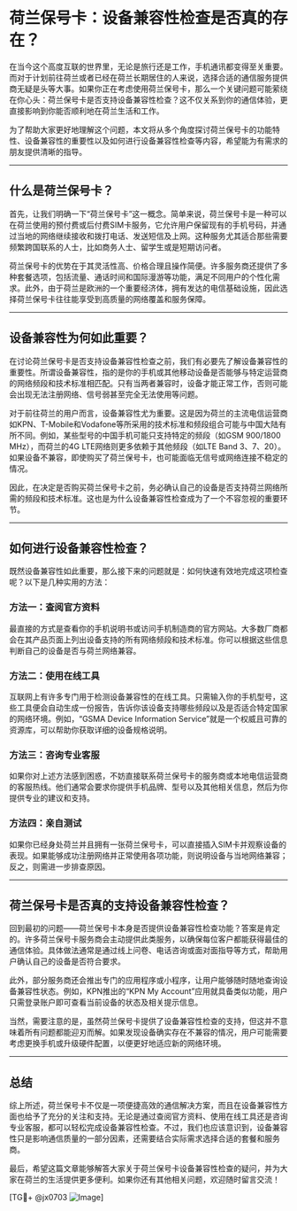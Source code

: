 # 荷兰保号卡：设备兼容性检查是否真的存在？

在当今这个高度互联的世界里，无论是旅行还是工作，手机通讯都变得至关重要。而对于计划前往荷兰或者已经在荷兰长期居住的人来说，选择合适的通信服务提供商无疑是头等大事。如果你正在考虑使用荷兰保号卡，那么一个关键问题可能萦绕在你心头：荷兰保号卡是否支持设备兼容性检查？这不仅关系到你的通信体验，更直接影响到你能否顺利地在荷兰生活和工作。

为了帮助大家更好地理解这个问题，本文将从多个角度探讨荷兰保号卡的功能特性、设备兼容性的重要性以及如何进行设备兼容性检查等内容，希望能为有需求的朋友提供清晰的指导。

---

## 什么是荷兰保号卡？

首先，让我们明确一下“荷兰保号卡”这一概念。简单来说，荷兰保号卡是一种可以在荷兰使用的预付费或后付费SIM卡服务，它允许用户保留现有的手机号码，并通过当地的网络继续接收和拨打电话、发送短信及上网。这种服务尤其适合那些需要频繁跨国联系的人士，比如商务人士、留学生或是短期访问者。

荷兰保号卡的优势在于其灵活性高、价格合理且操作简便。许多服务商还提供了多种套餐选项，包括流量、通话时间和国际漫游等功能，满足不同用户的个性化需求。此外，由于荷兰是欧洲的一个重要经济体，拥有发达的电信基础设施，因此选择荷兰保号卡往往能享受到高质量的网络覆盖和服务保障。

---

## 设备兼容性为何如此重要？

在讨论荷兰保号卡是否支持设备兼容性检查之前，我们有必要先了解设备兼容性的重要性。所谓设备兼容性，指的是你的手机或其他移动设备是否能够与特定运营商的网络频段和技术标准相匹配。只有当两者兼容时，设备才能正常工作，否则可能会出现无法注册网络、信号弱甚至完全无法使用等问题。

对于前往荷兰的用户而言，设备兼容性尤为重要。这是因为荷兰的主流电信运营商如KPN、T-Mobile和Vodafone等所采用的技术标准和频段组合可能与中国大陆有所不同。例如，某些型号的中国手机可能只支持特定的频段（如GSM 900/1800 MHz），而荷兰的4G LTE网络则更多依赖于其他频段（如LTE Band 3、7、20）。如果设备不兼容，即使购买了荷兰保号卡，也可能面临无信号或网络连接不稳定的情况。

因此，在决定是否购买荷兰保号卡之前，务必确认自己的设备是否支持荷兰网络所需的频段和技术标准。这也是为什么设备兼容性检查成为了一个不容忽视的重要环节。

---

## 如何进行设备兼容性检查？

既然设备兼容性如此重要，那么接下来的问题就是：如何快速有效地完成这项检查呢？以下是几种实用的方法：

### 方法一：查阅官方资料
最直接的方式是查看你的手机说明书或访问手机制造商的官方网站。大多数厂商都会在其产品页面上列出设备支持的所有网络频段和技术标准。你可以根据这些信息判断自己的设备是否与荷兰网络兼容。

### 方法二：使用在线工具
互联网上有许多专门用于检测设备兼容性的在线工具。只需输入你的手机型号，这些工具便会自动生成一份报告，告诉你该设备支持哪些频段以及是否适合特定国家的网络环境。例如，“GSMA Device Information Service”就是一个权威且可靠的资源库，可以帮助你获取详细的设备规格说明。

### 方法三：咨询专业客服
如果你对上述方法感到困惑，不妨直接联系荷兰保号卡的服务商或本地电信运营商的客服热线。他们通常会要求你提供手机品牌、型号以及其他相关信息，然后为你提供专业的建议和支持。

### 方法四：亲自测试
如果你已经身处荷兰并且拥有一张荷兰保号卡，可以直接插入SIM卡并观察设备的表现。如果能够成功注册网络并正常使用各项功能，则说明设备与当地网络兼容；反之，则需进一步排查原因。

---

## 荷兰保号卡是否真的支持设备兼容性检查？

回到最初的问题——荷兰保号卡本身是否提供设备兼容性检查功能？答案是肯定的。许多荷兰保号卡服务商会主动提供此类服务，以确保每位客户都能获得最佳的通信体验。具体做法通常是通过线上问卷、电话咨询或面对面指导等方式，帮助用户确认自己的设备是否符合要求。

此外，部分服务商还会推出专门的应用程序或小程序，让用户能够随时随地查询设备兼容性状态。例如，KPN推出的“KPN My Account”应用就具备类似功能，用户只需登录账户即可查看当前设备的状态及相关提示信息。

当然，需要注意的是，虽然荷兰保号卡提供了设备兼容性检查的支持，但这并不意味着所有问题都能迎刃而解。如果发现设备确实存在不兼容的情况，用户可能需要考虑更换手机或升级硬件配置，以便更好地适应新的网络环境。

---

## 总结

综上所述，荷兰保号卡不仅是一项便捷高效的通信解决方案，而且在设备兼容性方面也给予了充分的关注和支持。无论是通过查阅官方资料、使用在线工具还是咨询专业客服，都可以轻松完成设备兼容性检查。不过，我们也应该意识到，设备兼容性只是影响通信质量的一部分因素，还需要结合实际需求选择合适的套餐和服务商。

最后，希望这篇文章能够解答大家关于荷兰保号卡设备兼容性检查的疑问，并为大家在荷兰的生活提供更多便利。如果你还有其他相关问题，欢迎随时留言交流！

[TG💪+ @jx0703 ![Image](https://github.com/user-attachments/assets/dbca1d08-cadb-493c-b0ec-ad6f7a83f270)]